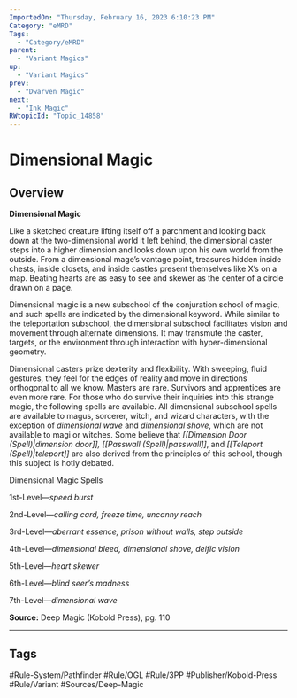 ```yaml
---
ImportedOn: "Thursday, February 16, 2023 6:10:23 PM"
Category: "eMRD"
Tags:
  - "Category/eMRD"
parent:
  - "Variant Magics"
up:
  - "Variant Magics"
prev:
  - "Dwarven Magic"
next:
  - "Ink Magic"
RWtopicId: "Topic_14858"
---
```

# Dimensional Magic
## Overview
**Dimensional Magic**

Like a sketched creature lifting itself off a parchment and looking back down at the two-dimensional world it left behind, the dimensional caster steps into a higher dimension and looks down upon his own world from the outside. From a dimensional mage’s vantage point, treasures hidden inside chests, inside closets, and inside castles present themselves like X’s on a map. Beating hearts are as easy to see and skewer as the center of a circle drawn on a page.

Dimensional magic is a new subschool of the conjuration school of magic, and such spells are indicated by the dimensional keyword. While similar to the teleportation subschool, the dimensional subschool facilitates vision and movement through alternate dimensions. It may transmute the caster, targets, or the environment through interaction with hyper-dimensional geometry.

Dimensional casters prize dexterity and flexibility. With sweeping, fluid gestures, they feel for the edges of reality and move in directions orthogonal to all we know. Masters are rare. Survivors and apprentices are even more rare. For those who do survive their inquiries into this strange magic, the following spells are available. All dimensional subschool spells are available to magus, sorcerer, witch, and wizard characters, with the exception of *dimensional wave* and *dimensional shove*, which are not available to magi or witches. Some believe that *[[Dimension Door (Spell)|dimension door]], [[Passwall (Spell)|passwall]]*, and *[[Teleport (Spell)|teleport]]* are also derived from the principles of this school, though this subject is hotly debated.

Dimensional Magic Spells

1st-Level—*speed burst*

2nd-Level—*calling card, freeze time, uncanny reach*

3rd-Level—*aberrant essence, prison without walls, step outside*

4th-Level—*dimensional bleed, dimensional shove, deific vision*

5th-Level—*heart skewer*

6th-Level—*blind seer’s madness*

7th-Level—*dimensional wave*

**Source:** Deep Magic (Kobold Press), pg. 110


---
## Tags
#Rule-System/Pathfinder #Rule/OGL #Rule/3PP #Publisher/Kobold-Press #Rule/Variant #Sources/Deep-Magic

